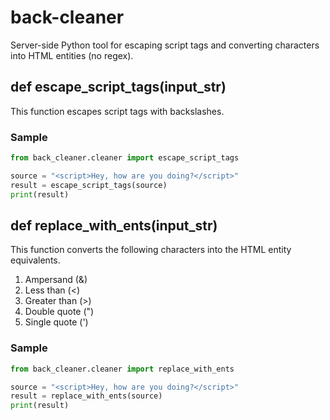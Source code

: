 # back-cleaner
Server-side Python tool for escaping script tags and converting characters into HTML entities (no regex).

## def escape_script_tags(input_str)

This function escapes script tags with backslashes.


### Sample

```python
from back_cleaner.cleaner import escape_script_tags

source = "<script>Hey, how are you doing?</script>"
result = escape_script_tags(source)
print(result)
```

## def replace_with_ents(input_str)

This function converts the following characters into the HTML entity equivalents.

1. Ampersand (&)
2. Less than (<)
3. Greater than (>)
4. Double quote (")
5. Single quote (')


### Sample

```python
from back_cleaner.cleaner import replace_with_ents

source = "<script>Hey, how are you doing?</script>"
result = replace_with_ents(source)
print(result)
```
